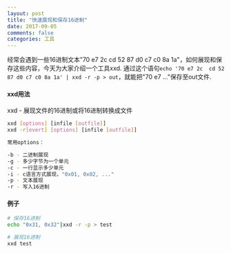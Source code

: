 ```yaml
---
layout: post
title: "快速展现和保存16进制"
date: 2017-09-05
comments: false
categories: 工具
---
```


经常会遇到一些16进制文本"70 e7 2c  cd 52 87 d0 c7 c0 8a 1a"，如何展现和保存这些内容，今天为大家介绍一个工具xxd. 通过这个语句`echo '70 e7 2c  cd 52 87 d0 c7 c0 8a 1a' | xxd -r -p > out`，就能把"70 e7 ..."保存至out文件.


#### xxd用法
xxd - 展现文件的16进制或将16进制转换成文件

```bash
xxd [options] [infile [outfile]]
xxd -r[evert] [options] [infile [outfile]]

常用options：

-b - 二进制展现
-g - 多少字节为一个单元
-c - 一行显示多少单元
-i - c语言方式展现，"0x01, 0x02, ..."
-p - 文本展现
-r - 写入16进制
```

#### 例子

```bash
# 保存16进制
echo "0x31, 0x32"|xxd -r -p > test

# 展现16进制
xxd test
```

